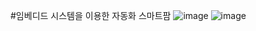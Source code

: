 #임베디드 시스템을 이용한 자동화 스마트팜
![image](https://github.com/user-attachments/assets/7e8e2a4e-d71b-4fc8-b56a-96eac6495a51)
![image](https://github.com/user-attachments/assets/03726b90-64ff-4a50-9648-e118e9ae41b5)

